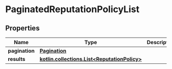 
# PaginatedReputationPolicyList

## Properties
Name | Type | Description | Notes
------------ | ------------- | ------------- | -------------
**pagination** | [**Pagination**](Pagination.md) |  | 
**results** | [**kotlin.collections.List&lt;ReputationPolicy&gt;**](ReputationPolicy.md) |  | 




